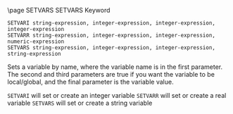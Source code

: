 \page SETVARS SETVARS Keyword
```basic
SETVARI string-expression, integer-expression, integer-expression, integer-expression
SETVARR string-expression, integer-expression, integer-expression, numeric-expression
SETVARS string-expression, integer-expression, integer-expression, string-expression
```
Sets a variable by name, where the variable name is in the first parameter. The second and third parameters are true if you want the variable to be local/global, and the final parameter is the variable value.

`SETVARI` will set or create an integer variable
`SETVARR` will set or create a real variable
`SETVARS` will set or create a string variable

